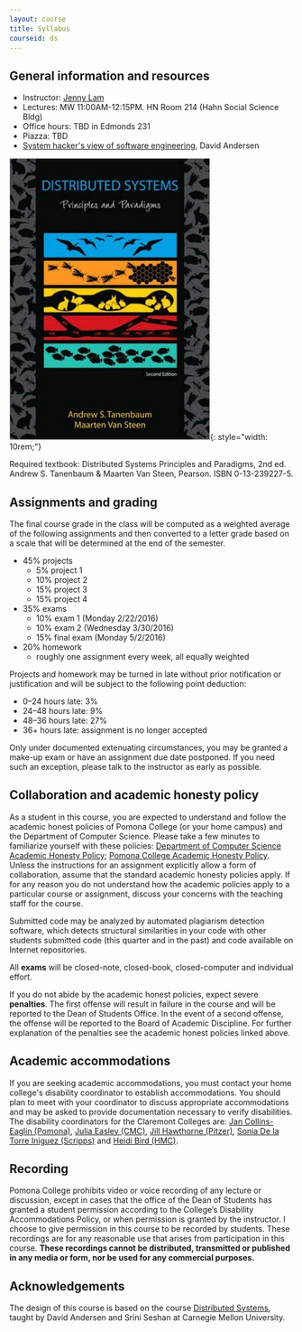```yaml
---
layout: course
title: Syllabus
courseid: ds
---
```


## General information and resources

* Instructor: [Jenny Lam](mailto:jenny.lam@pomona.edu)
* Lectures: MW  11:00AM-12:15PM. HN Room 214 (Hahn Social Science Bldg)
* Office hours: TBD in Edmonds 231
* Piazza: TBD
* [System hacker's view of software engineering](http://www.cs.cmu.edu/~dga/systems-se.pdf), David Andersen

![textbook cover](textbook.jpg){: style="width: 10rem;"}

Required textbook: Distributed Systems Principles and Paradigms, 2nd ed. Andrew S. Tanenbaum & Maarten Van Steen, Pearson. ISBN 0-13-239227-5.

## Assignments and grading

The final course grade in the class will be computed as a weighted average of the following assignments and then converted to a letter grade based on a scale that will be determined at the end of the semester.

* 45% projects
  * 5% project 1
  * 10% project 2
  * 15% project 3
  * 15% project 4
* 35% exams
  * 10% exam 1 (Monday 2/22/2016)
  * 10% exam 2 (Wednesday 3/30/2016)
  * 15% final exam (Monday 5/2/2016)
* 20% homework
  * roughly one assignment every week, all equally weighted

Projects and homework may be turned in late without prior notification or justification and will be subject to the following point deduction:

* 0&ndash;24 hours late: 3%
* 24&ndash;48 hours late: 9%
* 48&ndash;36 hours late: 27%
* 36+ hours late: assignment is no longer accepted

Only under documented extenuating circumstances, you may be granted a make-up exam or have an assignment due date postponed. If you need such an exception, please talk to the instructor as early as possible.

## Collaboration and academic honesty policy

As a student in this course, you are expected to understand and follow the academic honest policies of Pomona College (or your home campus) and the Department of Computer Science. Please take a few minutes to familiarize yourself with these policies:
[Department of Computer Science Academic Honesty Policy](//www.cs.pomona.edu/academichonesty); [Pomona College Academic Honesty Policy](http://catalog.pomona.edu/content.php?catoid=7&navoid=394).
Unless the instructions for an assignment explicitly allow a form of collaboration, assume that the standard academic honesty policies apply. If for any reason you do not understand how the academic policies apply to a particular course or assignment, discuss your concerns with the teaching staff for the course.

Submitted code may be analyzed by automated plagiarism detection software, which detects structural similarities in your code with other students submitted code (this quarter and in the past) and code available on Internet repositories.

All __exams__ will be closed-note, closed-book, closed-computer and individual effort.

If you do not abide by the academic honest policies, expect severe __penalties__. The first offense will result in failure in the course and will be reported to the Dean of Students Office. In the event of a second offense, the offense will be reported to the Board of Academic Discipline. For further explanation of the penalties see the academic honest policies linked above.

## Academic accommodations

If you are seeking academic accommodations, you must contact your home college's disability coordinator to establish accommodations. You should plan to meet with your coordinator to discuss appropriate accommodations and may be asked to provide documentation necessary to verify disabilities. The disability coordinators for the Claremont Colleges are:
<a href='mailto:Jan.Collins-Eaglin@pomona.edu'>Jan Collins-Eaglin (Pomona)</a>,
<a href='mailto:julia.easley@claremontmckenna.edu'>Julia Easley (CMC)</a>,
<a href='mailto:Jill_Hawthorne@pitzer.edu'>Jill Hawthorne (Pitzer)</a>,
<a href='mailto:sdelator@scrippscollege.edu'>Sonia De la Torre Iniguez (Scripps)</a> and
<a href='mailto:hbird@hmc.edu'>Heidi Bird (HMC)</a>.

## Recording
Pomona College prohibits video or voice recording of any lecture or discussion, except in cases that the office of the Dean of Students has granted a student permission according to the College’s Disability Accommodations Policy, or when permission is granted by the instructor. I choose to give permission in this course to be recorded by students. These recordings are for any reasonable use that arises from participation in this course. __These recordings cannot be distributed, transmitted or published in any media or form, nor be used for any commercial purposes.__

## Acknowledgements

The design of this course is based on the course [Distributed Systems](http://www.cs.cmu.edu/~dga/15-440/S14), taught by David Andersen and Srini Seshan at Carnegie Mellon University.
